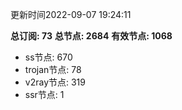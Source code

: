 更新时间2022-09-07 19:24:11

**总订阅: 73**
**总节点: 2684**
**有效节点: 1068**
- ss节点: 670
- trojan节点: 78
- v2ray节点: 319
- ssr节点: 1
